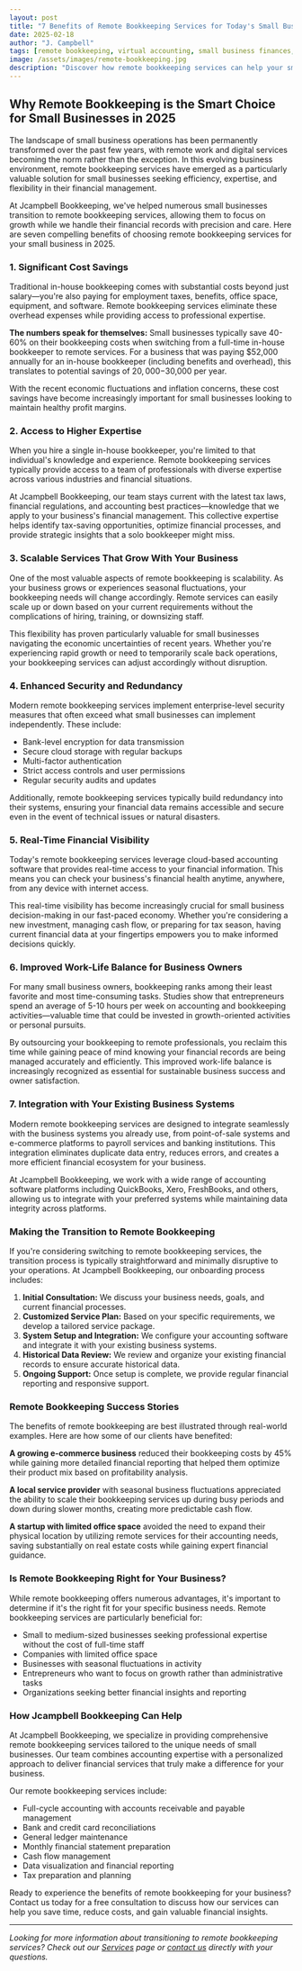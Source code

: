 ```yaml
---
layout: post
title: "7 Benefits of Remote Bookkeeping Services for Today's Small Businesses"
date: 2025-02-18
author: "J. Campbell"
tags: [remote bookkeeping, virtual accounting, small business finances, outsourced bookkeeping, financial services]
image: /assets/images/remote-bookkeeping.jpg
description: "Discover how remote bookkeeping services can help your small business save time, reduce costs, and gain better financial insights in an increasingly digital world."
---
```


## Why Remote Bookkeeping is the Smart Choice for Small Businesses in 2025

The landscape of small business operations has been permanently transformed over the past few years, with remote work and digital services becoming the norm rather than the exception. In this evolving business environment, remote bookkeeping services have emerged as a particularly valuable solution for small businesses seeking efficiency, expertise, and flexibility in their financial management.

At Jcampbell Bookkeeping, we've helped numerous small businesses transition to remote bookkeeping services, allowing them to focus on growth while we handle their financial records with precision and care. Here are seven compelling benefits of choosing remote bookkeeping services for your small business in 2025.

### 1. Significant Cost Savings

Traditional in-house bookkeeping comes with substantial costs beyond just salary—you're also paying for employment taxes, benefits, office space, equipment, and software. Remote bookkeeping services eliminate these overhead expenses while providing access to professional expertise.

**The numbers speak for themselves:** Small businesses typically save 40-60% on their bookkeeping costs when switching from a full-time in-house bookkeeper to remote services. For a business that was paying $52,000 annually for an in-house bookkeeper (including benefits and overhead), this translates to potential savings of $20,000-$30,000 per year.

With the recent economic fluctuations and inflation concerns, these cost savings have become increasingly important for small businesses looking to maintain healthy profit margins.

### 2. Access to Higher Expertise

When you hire a single in-house bookkeeper, you're limited to that individual's knowledge and experience. Remote bookkeeping services typically provide access to a team of professionals with diverse expertise across various industries and financial situations.

At Jcampbell Bookkeeping, our team stays current with the latest tax laws, financial regulations, and accounting best practices—knowledge that we apply to your business's financial management. This collective expertise helps identify tax-saving opportunities, optimize financial processes, and provide strategic insights that a solo bookkeeper might miss.

### 3. Scalable Services That Grow With Your Business

One of the most valuable aspects of remote bookkeeping is scalability. As your business grows or experiences seasonal fluctuations, your bookkeeping needs will change accordingly. Remote services can easily scale up or down based on your current requirements without the complications of hiring, training, or downsizing staff.

This flexibility has proven particularly valuable for small businesses navigating the economic uncertainties of recent years. Whether you're experiencing rapid growth or need to temporarily scale back operations, your bookkeeping services can adjust accordingly without disruption.

### 4. Enhanced Security and Redundancy

Modern remote bookkeeping services implement enterprise-level security measures that often exceed what small businesses can implement independently. These include:

- Bank-level encryption for data transmission
- Secure cloud storage with regular backups
- Multi-factor authentication
- Strict access controls and user permissions
- Regular security audits and updates

Additionally, remote bookkeeping services typically build redundancy into their systems, ensuring your financial data remains accessible and secure even in the event of technical issues or natural disasters.

### 5. Real-Time Financial Visibility

Today's remote bookkeeping services leverage cloud-based accounting software that provides real-time access to your financial information. This means you can check your business's financial health anytime, anywhere, from any device with internet access.

This real-time visibility has become increasingly crucial for small business decision-making in our fast-paced economy. Whether you're considering a new investment, managing cash flow, or preparing for tax season, having current financial data at your fingertips empowers you to make informed decisions quickly.

### 6. Improved Work-Life Balance for Business Owners

For many small business owners, bookkeeping ranks among their least favorite and most time-consuming tasks. Studies show that entrepreneurs spend an average of 5-10 hours per week on accounting and bookkeeping activities—valuable time that could be invested in growth-oriented activities or personal pursuits.

By outsourcing your bookkeeping to remote professionals, you reclaim this time while gaining peace of mind knowing your financial records are being managed accurately and efficiently. This improved work-life balance is increasingly recognized as essential for sustainable business success and owner satisfaction.

### 7. Integration with Your Existing Business Systems

Modern remote bookkeeping services are designed to integrate seamlessly with the business systems you already use, from point-of-sale systems and e-commerce platforms to payroll services and banking institutions. This integration eliminates duplicate data entry, reduces errors, and creates a more efficient financial ecosystem for your business.

At Jcampbell Bookkeeping, we work with a wide range of accounting software platforms including QuickBooks, Xero, FreshBooks, and others, allowing us to integrate with your preferred systems while maintaining data integrity across platforms.

### Making the Transition to Remote Bookkeeping

If you're considering switching to remote bookkeeping services, the transition process is typically straightforward and minimally disruptive to your operations. At Jcampbell Bookkeeping, our onboarding process includes:

1. **Initial Consultation:** We discuss your business needs, goals, and current financial processes.
2. **Customized Service Plan:** Based on your specific requirements, we develop a tailored service package.
3. **System Setup and Integration:** We configure your accounting software and integrate it with your existing business systems.
4. **Historical Data Review:** We review and organize your existing financial records to ensure accurate historical data.
5. **Ongoing Support:** Once setup is complete, we provide regular financial reporting and responsive support.

### Remote Bookkeeping Success Stories

The benefits of remote bookkeeping are best illustrated through real-world examples. Here are how some of our clients have benefited:

**A growing e-commerce business** reduced their bookkeeping costs by 45% while gaining more detailed financial reporting that helped them optimize their product mix based on profitability analysis.

**A local service provider** with seasonal business fluctuations appreciated the ability to scale their bookkeeping services up during busy periods and down during slower months, creating more predictable cash flow.

**A startup with limited office space** avoided the need to expand their physical location by utilizing remote services for their accounting needs, saving substantially on real estate costs while gaining expert financial guidance.

### Is Remote Bookkeeping Right for Your Business?

While remote bookkeeping offers numerous advantages, it's important to determine if it's the right fit for your specific business needs. Remote bookkeeping services are particularly beneficial for:

- Small to medium-sized businesses seeking professional expertise without the cost of full-time staff
- Companies with limited office space
- Businesses with seasonal fluctuations in activity
- Entrepreneurs who want to focus on growth rather than administrative tasks
- Organizations seeking better financial insights and reporting

### How Jcampbell Bookkeeping Can Help

At Jcampbell Bookkeeping, we specialize in providing comprehensive remote bookkeeping services tailored to the unique needs of small businesses. Our team combines accounting expertise with a personalized approach to deliver financial services that truly make a difference for your business.

Our remote bookkeeping services include:

- Full-cycle accounting with accounts receivable and payable management
- Bank and credit card reconciliations
- General ledger maintenance
- Monthly financial statement preparation
- Cash flow management
- Data visualization and financial reporting
- Tax preparation and planning

Ready to experience the benefits of remote bookkeeping for your business? Contact us today for a free consultation to discuss how our services can help you save time, reduce costs, and gain valuable financial insights.

---

*Looking for more information about transitioning to remote bookkeeping services? Check out our [Services](/services) page or [contact us](#contact) directly with your questions.*
